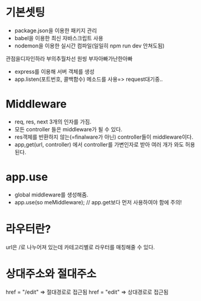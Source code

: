 # 기본셋팅

- package.json을 이용한 패키지 관리
- babel을 이용한 최신 자바스크립트 사용
- nodemon을 이용한 실시간 컴파일(일일히 npm run dev 안쳐도됨)

관점을디자인하라 부의추월차선 원씽 부자아빠가난한아빠


- express를 이용해 서버 객체를 생성
- app.listen(포트번호, 콜백함수) 메소드를 사용=> request대기중..

# Middleware

- req, res, next 3개의 인자를 가짐.
- 모든 controller 들은 middleware가 될 수 있다.
- res객체를 반환하지 않는(=finalware가 아닌) controller들이 middleware이다.
- app,get(url, controller) 에서 controller를 가변인자로 받아 여러 개가 와도 허용된다.

# app.use

- global middleware를 생성해줌.
- app.use(so meMiddleware); // app.get보다 먼저 사용하여야 함에 주의!

# 라우터란?

url은 /로 나누어져 있는데 카테고리별로 라우터를 매칭해줄 수 있다.

# 상대주소와 절대주소
href = "/edit" => 절대경로로 접근됨
href = "edit" => 상대경로로 접근됨
